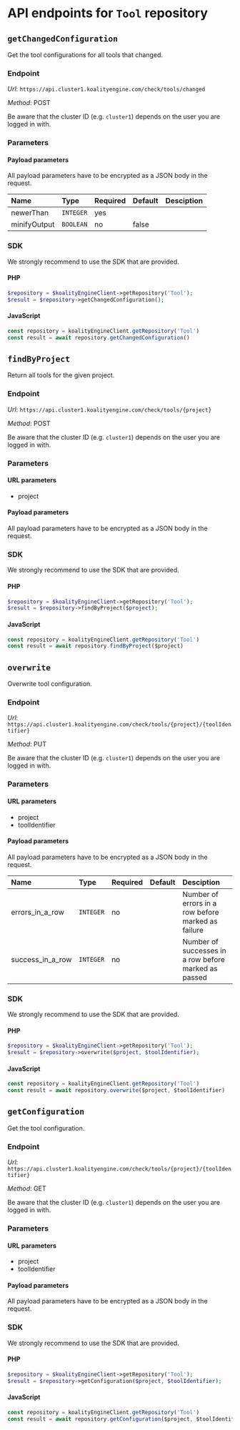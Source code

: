 # API endpoints for `Tool` repository


## `getChangedConfiguration`

Get the tool configurations for all tools that changed.

### Endpoint

*Url*: ```https://api.cluster1.koalityengine.com/check/tools/changed```

*Method*: POST

Be aware that the cluster ID (e.g. `cluster1`) depends on the user you are logged in with.

### Parameters

#### Payload parameters

All payload parameters have to be encrypted as a JSON body in the request.

| Name                    | Type  | Required  | Default   | Desciption   |
|:----|:------|:----------|:-------------|:-------------|
| newerThan  | `INTEGER` |  yes        |   |            |
| minifyOutput  | `BOOLEAN` |  no        | false  |            |

### SDK

We strongly recommend to use the SDK that are provided.

#### PHP
```php
$repository = $koalityEngineClient->getRepository('Tool');
$result = $repository->getChangedConfiguration();
```

#### JavaScript

```javascript
const repository = koalityEngineClient.getRepository('Tool')
const result = await repository.getChangedConfiguration()
```


## `findByProject`

Return all tools for the given project.

### Endpoint

*Url*: ```https://api.cluster1.koalityengine.com/check/tools/{project}```

*Method*: POST

Be aware that the cluster ID (e.g. `cluster1`) depends on the user you are logged in with.

### Parameters

#### URL parameters
 - project

#### Payload parameters

All payload parameters have to be encrypted as a JSON body in the request.


### SDK

We strongly recommend to use the SDK that are provided.

#### PHP
```php
$repository = $koalityEngineClient->getRepository('Tool');
$result = $repository->findByProject($project);
```

#### JavaScript

```javascript
const repository = koalityEngineClient.getRepository('Tool')
const result = await repository.findByProject($project)
```


## `overwrite`

Overwrite tool configuration.

### Endpoint

*Url*: ```https://api.cluster1.koalityengine.com/check/tools/{project}/{toolIdentifier}```

*Method*: PUT

Be aware that the cluster ID (e.g. `cluster1`) depends on the user you are logged in with.

### Parameters

#### URL parameters
 - project
 - toolIdentifier

#### Payload parameters

All payload parameters have to be encrypted as a JSON body in the request.

| Name                    | Type  | Required  | Default   | Desciption   |
|:----|:------|:----------|:-------------|:-------------|
| errors_in_a_row  | `INTEGER` |  no        |   | Number of errors in a row before marked as failure           |
| success_in_a_row  | `INTEGER` |  no        |   | Number of successes in a row before marked as passed           |

### SDK

We strongly recommend to use the SDK that are provided.

#### PHP
```php
$repository = $koalityEngineClient->getRepository('Tool');
$result = $repository->overwrite($project, $toolIdentifier);
```

#### JavaScript

```javascript
const repository = koalityEngineClient.getRepository('Tool')
const result = await repository.overwrite($project, $toolIdentifier)
```


## `getConfiguration`

Get the tool configuration.

### Endpoint

*Url*: ```https://api.cluster1.koalityengine.com/check/tools/{project}/{toolIdentifier}```

*Method*: GET

Be aware that the cluster ID (e.g. `cluster1`) depends on the user you are logged in with.

### Parameters

#### URL parameters
 - project
 - toolIdentifier

#### Payload parameters

All payload parameters have to be encrypted as a JSON body in the request.


### SDK

We strongly recommend to use the SDK that are provided.

#### PHP
```php
$repository = $koalityEngineClient->getRepository('Tool');
$result = $repository->getConfiguration($project, $toolIdentifier);
```

#### JavaScript

```javascript
const repository = koalityEngineClient.getRepository('Tool')
const result = await repository.getConfiguration($project, $toolIdentifier)
```

